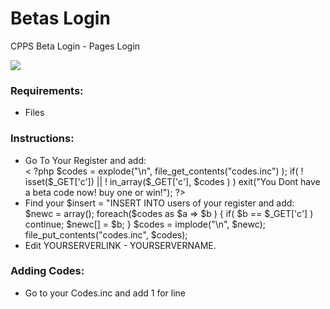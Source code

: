 Betas Login
====

CPPS Beta Login - Pages Login

![](http://imgur.com/s5B76qc.png)

### Requirements:
<ul>
 <li> Files</li>
</ul>

### Instructions:
<ul>
  <li>Go To Your Register and add:<br>
  < ?php
$codes = explode("\n", file_get_contents("codes.inc") );
if( ! isset($_GET['c']) || ! in_array($_GET['c'], $codes ) )
exit("You Dont have a beta code now! buy one or win!");
?>
  </li>
<li>
Find your $insert = "INSERT INTO users of your register and add:<br>
$newc = array();
foreach($codes as $a => $b ) {
if( $b == $_GET['c'] ) continue;
$newc[] = $b;
}
$codes = implode("\n", $newc);
file_put_contents("codes.inc", $codes);
</li>
<li>
Edit YOURSERVERLINK - YOURSERVERNAME.
</li>
</ul>

### Adding Codes:
<ul>
<li>Go to your Codes.inc and add 1 for line</li>
</ul>
